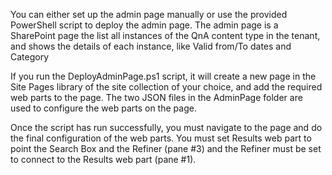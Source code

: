 You can either set up the admin page manually or use the provided PowerShell script to deploy the admin page. The admin page is a SharePoint page the list all instances of the QnA content type in the tenant, and shows the details of each instance, like Valid from/To dates and Category

If you run the DeployAdminPage.ps1 script, it will create a new page in the Site Pages library of the site collection of your choice, and add the required web parts to the page. The two JSON files in the AdminPage folder are used to configure the web parts on the page.

Once the script has run successfully, you must navigate to the page and do the final configuration of the web parts. You must set Results web part to point the Search Box and the Refiner (pane #3) and the Refiner must be set to connect to the Results web part (pane #1). 